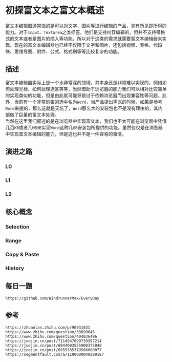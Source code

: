 # 初探富文本之富文本概述
富文本编辑器通常指的是可以对文字、图片等进行编辑的产品，具有所见即所得的能力。对于`Input`、`Textarea`之类标签，他们是支持内容编辑的，但并不支持带格式的文本或者是图片的插入等功能，所以对于这类的需求就需要富文本编辑器来实现。现在的富文本编辑器也已经不仅限于文字和图片，还包括视频、表格、代码块、思维导图、附件、公式、格式刷等等比较复杂的功能。

## 描述
富文本编辑器实际上是一个水非常深的领域，其本身还是非常难以实现的，例如如何处理光标、如何处理选区等等，当然借助于浏览器的能力我们可以相对比较简单的实现类似的功能，但是由此就可能导致过于依赖浏览器而出现兼容性等问题。此外，当前有一个非常厉害的选手名为`Word`，当产品提出需求的时候，如果是参考`Word`来提的，那么这就是天坑了，`Word`那么大的安装包也不是没有理由的，其内部做了巨量的富文本处理。   
当然在这里我们叙述的是在浏览器中实现富文本，我们也不太可能在浏览器中凭借几百`KB`或者几`MB`来实现`Word`这种几`GB`安装包所提供的功能。虽然仅仅是在浏览器中实现富文本编辑的能力，但是这也并不是一件容易的事情。

## 演进之路

### L0

### L1

### L2

## 核心概念

### Selection

### Range

### Copy & Paste

### History

## 每日一题

```
https://github.com/WindrunnerMax/EveryDay
```

## 参考

```
https://zhuanlan.zhihu.com/p/90931631
https://www.zhihu.com/question/38699645
https://www.zhihu.com/question/404836496
https://juejin.cn/post/7114547099739357214
https://juejin.cn/post/6844903555900375048
https://juejin.cn/post/6955335319566680077
https://segmentfault.com/a/1190000040289187
```
